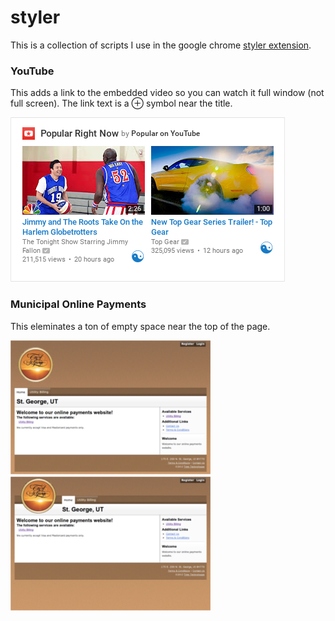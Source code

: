 # styler

This is a collection of scripts I use in the google chrome [styler extension](https://chrome.google.com/webstore/detail/styler/bogdgcfoocbajfkjjolkmcdcnnellpkb).

### YouTube

This adds a link to the embedded video so you can watch it full window (not full screen). The link text is a ⊕ symbol near the title.

![YouTube example](https://raw.githubusercontent.com/knickers/styler/master/img/youtube-1.png)

### Municipal Online Payments

This eleminates a ton of empty space near the top of the page.

![Municipal online payments example 1](https://raw.githubusercontent.com/knickers/styler/master/img/municipal-online-payment-1.png) ![Municipal online payments example 2](https://raw.githubusercontent.com/knickers/styler/master/img/municipal-online-payment-2.png)

